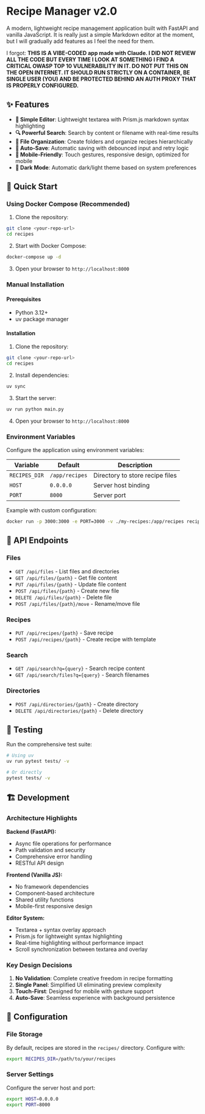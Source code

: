 # Recipe Manager v2.0

A modern, lightweight recipe management application built with FastAPI and vanilla JavaScript. It is really just a simple Markdown
editor at the moment, but I will gradually add features as I feel the need for them.

I forgot: **THIS IS A VIBE-CODED app made with Claude. I DID NOT REVIEW ALL THE CODE BUT EVERY TIME I LOOK AT SOMETHING I FIND A CRITICAL OWASP TOP 10
VULNERABILITY IN IT. DO NOT PUT THIS ON THE OPEN INTERNET. IT SHOULD RUN STRICTLY ON A CONTAINER, BE SINGLE USER (YOU) AND BE PROTECTED BEHIND AN AUTH PROXY
THAT IS PROPERLY CONFIGURED.**

## ✨ Features

- **📝 Simple Editor**: Lightweight textarea with Prism.js markdown syntax highlighting
- **🔍 Powerful Search**: Search by content or filename with real-time results
- **📁 File Organization**: Create folders and organize recipes hierarchically
- **💾 Auto-Save**: Automatic saving with debounced input and retry logic
- **📱 Mobile-Friendly**: Touch gestures, responsive design, optimized for mobile
- **🌙 Dark Mode**: Automatic dark/light theme based on system preferences

## 🚀 Quick Start

### Using Docker Compose (Recommended)

1. Clone the repository:
```bash
git clone <your-repo-url>
cd recipes
```

2. Start with Docker Compose:
```bash
docker-compose up -d
```

3. Open your browser to `http://localhost:8000`

### Manual Installation

#### Prerequisites
- Python 3.12+
- uv package manager

#### Installation
1. Clone the repository:
```bash
git clone <your-repo-url>
cd recipes
```

2. Install dependencies:
```bash
uv sync
```

3. Start the server:
```bash
uv run python main.py
```

4. Open your browser to `http://localhost:8000`

### Environment Variables
Configure the application using environment variables:

| Variable | Default | Description |
|----------|---------|-------------|
| `RECIPES_DIR` | `/app/recipes` | Directory to store recipe files |
| `HOST` | `0.0.0.0` | Server host binding |
| `PORT` | `8000` | Server port |

Example with custom configuration:
```bash
docker run -p 3000:3000 -e PORT=3000 -v ./my-recipes:/app/recipes recipe-manager
```


## 🔧 API Endpoints

### Files
- `GET /api/files` - List files and directories
- `GET /api/files/{path}` - Get file content
- `PUT /api/files/{path}` - Update file content
- `POST /api/files/{path}` - Create new file
- `DELETE /api/files/{path}` - Delete file
- `POST /api/files/{path}/move` - Rename/move file

### Recipes
- `PUT /api/recipes/{path}` - Save recipe
- `POST /api/recipes/{path}` - Create recipe with template

### Search
- `GET /api/search?q={query}` - Search recipe content
- `GET /api/search/files?q={query}` - Search filenames

### Directories
- `POST /api/directories/{path}` - Create directory
- `DELETE /api/directories/{path}` - Delete directory

## 🧪 Testing

Run the comprehensive test suite:

```bash
# Using uv
uv run pytest tests/ -v

# Or directly
pytest tests/ -v
```

## 🏗️ Development

### Architecture Highlights

**Backend (FastAPI):**
- Async file operations for performance
- Path validation and security
- Comprehensive error handling
- RESTful API design

**Frontend (Vanilla JS):**
- No framework dependencies
- Component-based architecture
- Shared utility functions
- Mobile-first responsive design

**Editor System:**
- Textarea + syntax overlay approach
- Prism.js for lightweight syntax highlighting
- Real-time highlighting without performance impact
- Scroll synchronization between textarea and overlay

### Key Design Decisions

1. **No Validation**: Complete creative freedom in recipe formatting
2. **Single Panel**: Simplified UI eliminating preview complexity  
4. **Touch-First**: Designed for mobile with gesture support
5. **Auto-Save**: Seamless experience with background persistence

## 🔧 Configuration

### File Storage
By default, recipes are stored in the `recipes/` directory. Configure with:

```bash
export RECIPES_DIR=/path/to/your/recipes
```

### Server Settings
Configure the server host and port:

```bash
export HOST=0.0.0.0
export PORT=8000
```

